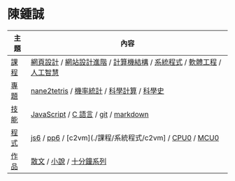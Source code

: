 # 陳鍾誠

主題  | 內容
------|----------------
[課程](./課程) | [網頁設計](./課程/網頁設計) / [網站設計進階](./課程/網站設計) / [計算機結構](./課程/計算機結構) / [系統程式](./課程/系統程式) / [軟體工程](./課程/軟體工程) / [人工智慧](./課程/人工智慧)
[專題](專題) | [nane2tetris](./課程/nane2tetris) / [機率統計](./課程/機率統計) / [科學計算](./課程/科學計算) / [科學史](./課程/科學史) 
[技能](技能) | [JavaScript](./課程/javascript) / [C 語言](./課程/C語言) / [git](./課程/修課須知/git) / [markdown](./課程/修課須知/markdown) 
[程式](程式) | [js6](./作品/js6) / [pp6](./作品/pp6) / [c2vm](./課程/系統程式/c2vm] / [CPU0](./課程/系統程式/CPU0) / [MCU0](./課程/系統程式/MCU0)
[作品](作品) | [散文](./作品/散文) / [小說](./作品/小說) / [十分鐘系列](./作品/十分鐘系列)
